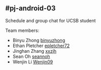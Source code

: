 #pj-android-03 
-----
Schedule and group chat for UCSB student

Team members: 
* Binyu Zhong 
  [binyuzhong](<https://github.com/binyuzhong>)
* Ethan Pletcher
  [epletcher72](<https://github.com/epletcher72>)
* Jinghan Zhang
  [xxzjh](<https://github.com/xxzjh>)
* Sean Oh
  [seannoh](<https://github.com/seannoh>)
* Wenjin Li
  [Wenjin09](<https://github.com/xxzjh>)
